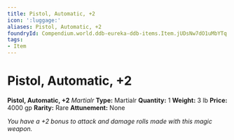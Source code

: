 ```yaml
---
title: Pistol, Automatic, +2
icon: ':luggage:'
aliases: Pistol, Automatic, +2
foundryId: Compendium.world.ddb-eureka-ddb-items.Item.jUDsNw7dO1uMbYTq
tags:
- Item
---
```


# Pistol, Automatic, +2

**Pistol, Automatic, +2**
_Martialr_
**Type:** Martialr
**Quantity:** 1
**Weight:** 3 lb
**Price:** 4000 gp
**Rarity:** Rare
**Attunement:** None

*You have a +2 bonus to attack and damage rolls made with this magic weapon.*